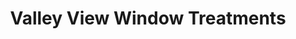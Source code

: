 ---
title: "Valley View Window Treatments"
url: /hudson/valley-view-window-treatments/
shop: Jalousien
---